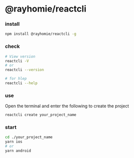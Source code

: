 # @rayhomie/reactcli

### install

```bash
npm install @rayhomie/reactcli -g
```
### check

```bash 
# View version
reactcli -V
# or
reactcli --version

# for hlep
reactcli --help
```
### use

Open the terminal and enter the following to create the project
```bash
reactcli create your_project_name
```

### start

```bash
cd ./your_project_name
yarn ios 
# or
yarn android
```

